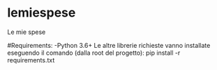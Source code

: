 # lemiespese
Le mie spese

#Requirements:
-Python 3.6+
Le altre librerie richieste vanno installate eseguendo il comando (dalla root del progetto):
  pip install -r requirements.txt


